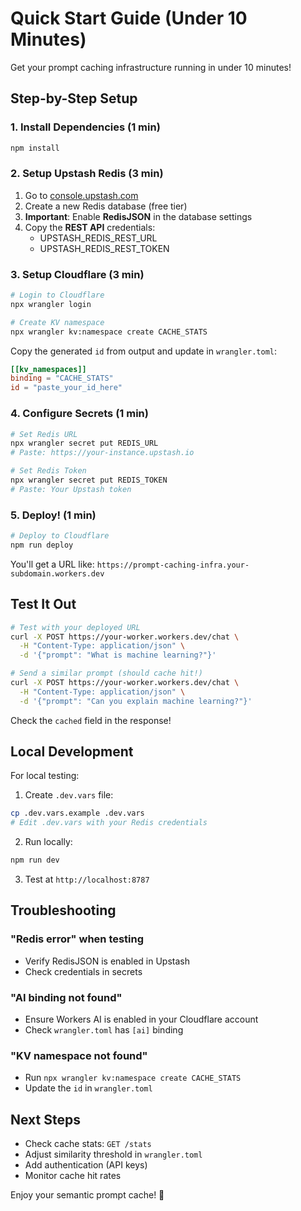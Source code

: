 # Quick Start Guide (Under 10 Minutes)

Get your prompt caching infrastructure running in under 10 minutes!

## Step-by-Step Setup

### 1. Install Dependencies (1 min)

```bash
npm install
```

### 2. Setup Upstash Redis (3 min)

1. Go to [console.upstash.com](https://console.upstash.com)
2. Create a new Redis database (free tier)
3. **Important**: Enable **RedisJSON** in the database settings
4. Copy the **REST API** credentials:
   - UPSTASH_REDIS_REST_URL
   - UPSTASH_REDIS_REST_TOKEN

### 3. Setup Cloudflare (3 min)

```bash
# Login to Cloudflare
npx wrangler login

# Create KV namespace
npx wrangler kv:namespace create CACHE_STATS
```

Copy the generated `id` from output and update in `wrangler.toml`:

```toml
[[kv_namespaces]]
binding = "CACHE_STATS"
id = "paste_your_id_here"
```

### 4. Configure Secrets (1 min)

```bash
# Set Redis URL
npx wrangler secret put REDIS_URL
# Paste: https://your-instance.upstash.io

# Set Redis Token
npx wrangler secret put REDIS_TOKEN
# Paste: Your Upstash token
```

### 5. Deploy! (1 min)

```bash
# Deploy to Cloudflare
npm run deploy
```

You'll get a URL like: `https://prompt-caching-infra.your-subdomain.workers.dev`

## Test It Out

```bash
# Test with your deployed URL
curl -X POST https://your-worker.workers.dev/chat \
  -H "Content-Type: application/json" \
  -d '{"prompt": "What is machine learning?"}'

# Send a similar prompt (should cache hit!)
curl -X POST https://your-worker.workers.dev/chat \
  -H "Content-Type: application/json" \
  -d '{"prompt": "Can you explain machine learning?"}'
```

Check the `cached` field in the response!

## Local Development

For local testing:

1. Create `.dev.vars` file:

```bash
cp .dev.vars.example .dev.vars
# Edit .dev.vars with your Redis credentials
```

2. Run locally:

```bash
npm run dev
```

3. Test at `http://localhost:8787`

## Troubleshooting

### "Redis error" when testing

- Verify RedisJSON is enabled in Upstash
- Check credentials in secrets

### "AI binding not found"

- Ensure Workers AI is enabled in your Cloudflare account
- Check `wrangler.toml` has `[ai]` binding

### "KV namespace not found"

- Run `npx wrangler kv:namespace create CACHE_STATS`
- Update the `id` in `wrangler.toml`

## Next Steps

- Check cache stats: `GET /stats`
- Adjust similarity threshold in `wrangler.toml`
- Add authentication (API keys)
- Monitor cache hit rates

Enjoy your semantic prompt cache! 🚀
